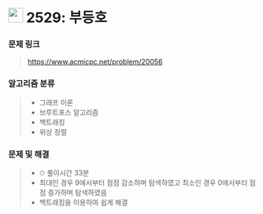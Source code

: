 # <img src="https://d2gd6pc034wcta.cloudfront.net/tier/9.svg" width="30">  2529: 부등호

### 문제 링크

> https://www.acmicpc.net/problem/20056



### 알고리즘 분류

>- 그래프 이론
>- 브루트포스 알고리즘
>- 백트래킹
>- 위상 정렬



### 문제 및 해결

>- ⏱ 풀이시간 33분
>- 최대인 경우 9에서부터 점점 감소하며 탐색하였고 최소인 경우 0에서부터 점점 증가하며 탐색하였음
>- 백트래킹을 이용하여 쉽게 해결

